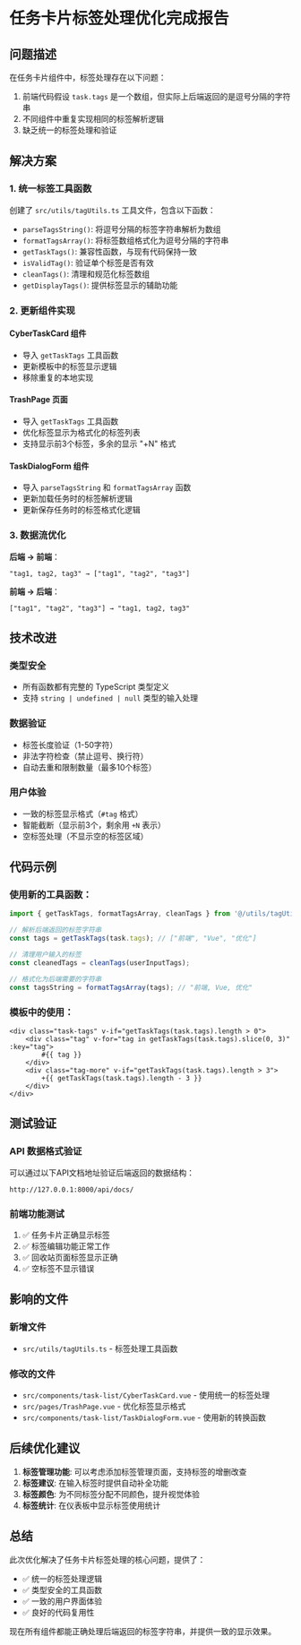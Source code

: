 # 任务卡片标签处理优化完成报告

## 问题描述

在任务卡片组件中，标签处理存在以下问题：
1. 前端代码假设 `task.tags` 是一个数组，但实际上后端返回的是逗号分隔的字符串
2. 不同组件中重复实现相同的标签解析逻辑
3. 缺乏统一的标签处理和验证

## 解决方案

### 1. 统一标签工具函数

创建了 `src/utils/tagUtils.ts` 工具文件，包含以下函数：

- `parseTagsString()`: 将逗号分隔的标签字符串解析为数组
- `formatTagsArray()`: 将标签数组格式化为逗号分隔的字符串
- `getTaskTags()`: 兼容性函数，与现有代码保持一致
- `isValidTag()`: 验证单个标签是否有效
- `cleanTags()`: 清理和规范化标签数组
- `getDisplayTags()`: 提供标签显示的辅助功能

### 2. 更新组件实现

#### CyberTaskCard 组件
- 导入 `getTaskTags` 工具函数
- 更新模板中的标签显示逻辑
- 移除重复的本地实现

#### TrashPage 页面
- 导入 `getTaskTags` 工具函数  
- 优化标签显示为格式化的标签列表
- 支持显示前3个标签，多余的显示 "+N" 格式

#### TaskDialogForm 组件
- 导入 `parseTagsString` 和 `formatTagsArray` 函数
- 更新加载任务时的标签解析逻辑
- 更新保存任务时的标签格式化逻辑

### 3. 数据流优化

**后端 → 前端**：
```
"tag1, tag2, tag3" → ["tag1", "tag2", "tag3"]
```

**前端 → 后端**：
```
["tag1", "tag2", "tag3"] → "tag1, tag2, tag3"
```

## 技术改进

### 类型安全
- 所有函数都有完整的 TypeScript 类型定义
- 支持 `string | undefined | null` 类型的输入处理

### 数据验证
- 标签长度验证（1-50字符）
- 非法字符检查（禁止逗号、换行符）
- 自动去重和限制数量（最多10个标签）

### 用户体验
- 一致的标签显示格式（`#tag` 格式）
- 智能截断（显示前3个，剩余用 `+N` 表示）
- 空标签处理（不显示空的标签区域）

## 代码示例

### 使用新的工具函数：

```typescript
import { getTaskTags, formatTagsArray, cleanTags } from '@/utils/tagUtils';

// 解析后端返回的标签字符串
const tags = getTaskTags(task.tags); // ["前端", "Vue", "优化"]

// 清理用户输入的标签
const cleanedTags = cleanTags(userInputTags);

// 格式化为后端需要的字符串
const tagsString = formatTagsArray(tags); // "前端, Vue, 优化"
```

### 模板中的使用：

```vue
<div class="task-tags" v-if="getTaskTags(task.tags).length > 0">
    <div class="tag" v-for="tag in getTaskTags(task.tags).slice(0, 3)" :key="tag">
        #{{ tag }}
    </div>
    <div class="tag-more" v-if="getTaskTags(task.tags).length > 3">
        +{{ getTaskTags(task.tags).length - 3 }}
    </div>
</div>
```

## 测试验证

### API 数据格式验证
可以通过以下API文档地址验证后端返回的数据结构：
```
http://127.0.0.1:8000/api/docs/
```

### 前端功能测试
1. ✅ 任务卡片正确显示标签
2. ✅ 标签编辑功能正常工作
3. ✅ 回收站页面标签显示正确
4. ✅ 空标签不显示错误

## 影响的文件

### 新增文件
- `src/utils/tagUtils.ts` - 标签处理工具函数

### 修改的文件
- `src/components/task-list/CyberTaskCard.vue` - 使用统一的标签处理
- `src/pages/TrashPage.vue` - 优化标签显示格式
- `src/components/task-list/TaskDialogForm.vue` - 使用新的转换函数

## 后续优化建议

1. **标签管理功能**: 可以考虑添加标签管理页面，支持标签的增删改查
2. **标签建议**: 在输入标签时提供自动补全功能
3. **标签颜色**: 为不同标签分配不同颜色，提升视觉体验
4. **标签统计**: 在仪表板中显示标签使用统计

## 总结

此次优化解决了任务卡片标签处理的核心问题，提供了：
- ✅ 统一的标签处理逻辑
- ✅ 类型安全的工具函数
- ✅ 一致的用户界面体验
- ✅ 良好的代码复用性

现在所有组件都能正确处理后端返回的标签字符串，并提供一致的显示效果。
